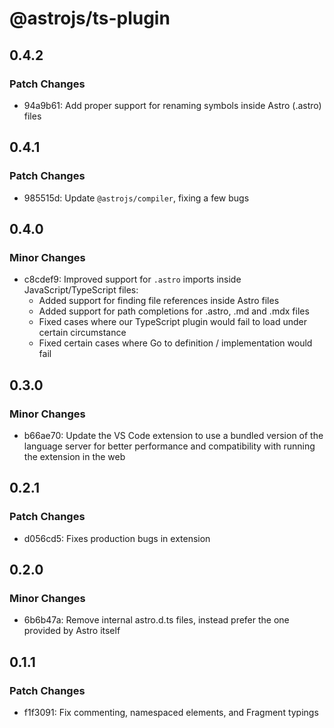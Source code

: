# @astrojs/ts-plugin

## 0.4.2

### Patch Changes

- 94a9b61: Add proper support for renaming symbols inside Astro (.astro) files

## 0.4.1

### Patch Changes

- 985515d: Update `@astrojs/compiler`, fixing a few bugs

## 0.4.0

### Minor Changes

- c8cdef9: Improved support for `.astro` imports inside JavaScript/TypeScript files:
  - Added support for finding file references inside Astro files
  - Added support for path completions for .astro, .md and .mdx files
  - Fixed cases where our TypeScript plugin would fail to load under certain circumstance
  - Fixed certain cases where Go to definition / implementation would fail

## 0.3.0

### Minor Changes

- b66ae70: Update the VS Code extension to use a bundled version of the language server for better performance and compatibility with running the extension in the web

## 0.2.1

### Patch Changes

- d056cd5: Fixes production bugs in extension

## 0.2.0

### Minor Changes

- 6b6b47a: Remove internal astro.d.ts files, instead prefer the one provided by Astro itself

## 0.1.1

### Patch Changes

- f1f3091: Fix commenting, namespaced elements, and Fragment typings
